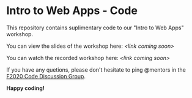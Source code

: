 # Intro to Web Apps - Code

This repository contains suplimentary code to our "Intro to Web Apps" workshop.

You can view the slides of the workshop here: _\<link coming soon>_

You can watch the recorded workshop here: _\<link coming soon>_

If you have any quetions, please don't hesitate to ping @mentors in the [F2020 Code Discussion Group](https://github.com/orgs/eggx-io/teams/f2020-draft/discussions).

**Happy coding!**
